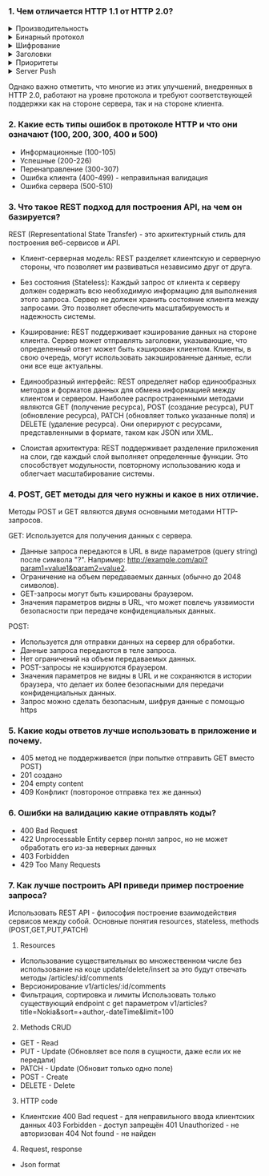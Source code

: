### 1. Чем отличается HTTP 1.1 от HTTP 2.0?

<details>
    <summary>Производительность</summary>
Одной из ключевых особенностей HTTP 2.0 является мультиплексирование, которое позволяет одновременную передачу нескольких запросов и ответов по одному соединению. Это снижает задержки и увеличивает пропускную способность.
</details>

<details>
    <summary>Бинарный протокол</summary>
В отличие от текстового протокола HTTP/1.1, HTTP/2 использует бинарный формат для передачи данных. Это улучшает эффективность передачи и уменьшает объем данных, которые необходимо передавать по сети.
</details>

<details>
    <summary>Шифрование</summary>
В HTTP 2.0 использование шифрования (TLS) является обязательным, в то время как в HTTP 1.1 это не является стандартным требованием.
</details>

<details>
    <summary>Заголовки</summary>
В HTTP 2.0 введены новые методы сжатия заголовков, что уменьшает объем передаваемых данных. Это помогает улучшить производительность и снизить задержки.
</details>

<details>
    <summary>Приоритеты</summary>
В HTTP 2.0 введено понятие приоритетов для запросов. Это позволяет серверу определить, какие запросы являются наиболее важными, и обрабатывать их в первую очередь. В HTTP 1.1 запросы обрабатываются в порядке поступления.
</details>

<details>
    <summary>Server Push</summary>
HTTP 2.0 поддерживает функцию Server Push, которая позволяет серверу принудительно отправлять ресурсы на клиентскую сторону, не дожидаясь запроса от клиента. Это позволяет улучшить производительность и снизить задержки.
</details>

Однако важно отметить, что многие из этих улучшений, внедренных в HTTP 2.0, работают на уровне протокола и требуют
соответствующей поддержки как на стороне сервера, так и на стороне клиента.

### 2. Какие есть типы ошибок в протоколе HTTP и что они означают (100, 200, 300, 400 и 500)

- Информационные (100-105)
- Успешные (200-226)
- Перенаправление (300-307)
- Ошибка клиента (400-499) - неправильная валидация
- Ошибка сервера (500-510)

### 3. Что такое REST подход для построения API, на чем он базируется?

REST (Representational State Transfer) - это архитектурный стиль для построения веб-сервисов и API.

- Клиент-серверная модель: REST разделяет клиентскую и серверную стороны, что позволяет им развиваться независимо друг
  от друга.

- Без состояния (Stateless): Каждый запрос от клиента к серверу должен содержать всю необходимую информацию для
  выполнения этого запроса. Сервер не должен хранить состояние клиента между запросами. Это позволяет обеспечить
  масштабируемость и надежность системы.

- Кэширование: REST поддерживает кэширование данных на стороне клиента. Сервер может отправлять заголовки, указывающие,
  что определенный ответ может быть кэширован клиентом. Клиенты, в свою очередь, могут использовать закэшированные
  данные, если они все еще актуальны.

- Единообразный интерфейс: REST определяет набор единообразных методов и форматов данных для обмена информацией между
  клиентом и сервером. Наиболее распространенными методами являются GET (получение ресурса), POST (создание ресурса),
  PUT (обновление ресурса), PATCH (обновляет только указанные поля) и DELETE (удаление ресурса). Они оперируют с
  ресурсами, представленными в формате, таком как JSON или XML.

- Слоистая архитектура: REST поддерживает разделение приложения на слои, где каждый слой выполняет определенные функции.
  Это способствует модульности, повторному использованию кода и облегчает масштабирование системы.


### 4. POST, GET методы для чего нужны и какое в них отличие.

Методы POST и GET являются двумя основными методами HTTP-запросов.

GET: Используется для получения данных с сервера.

- Данные запроса передаются в URL в виде параметров (query string) после символа "?".
  Например: http://example.com/api?param1=value1&param2=value2.
- Ограничение на объем передаваемых данных (обычно до 2048 символов).
- GET-запросы могут быть кэшированы браузером.
- Значения параметров видны в URL, что может повлечь уязвимости безопасности при передаче конфиденциальных данных.

POST:

- Используется для отправки данных на сервер для обработки.
- Данные запроса передаются в теле запроса.
- Нет ограничений на объем передаваемых данных.
- POST-запросы не кэшируются браузером.
- Значения параметров не видны в URL и не сохраняются в истории браузера, что делает их более безопасными для передачи
  конфиденциальных данных.
- Запрос можно сделать безопасным, шифруя данные с помощью https

### 5. Какие коды ответов лучше использовать в приложение и почему.

- 405 метод не поддерживается (при попытке отправить GET вместо POST)
- 201 создано
- 204 empty content
- 409 Конфликт (повтороное отправка тех же данных)

### 6. Ошибки на валидацию какие отправлять коды?

- 400 Bad Request
- 422 Unprocessable Entity сервер понял запрос, но не может обработать его из-за неверных данных
- 403 Forbidden
- 429 Too Many Requests

### 7. Как лучше построить API приведи пример построение запроса?
Использовать REST API - философия построение взаимодействия сервисов между собой.
Основные понятия resources, stateless, methods (POST,GET,PUT,PATCH)
1. Resources
- Использование существительных во множественном числе без использование на коце update/delete/insert за это будут отвечать методы
/articles/:id/comments
- Версионирование
v1/articles/:id/comments
- Фильтрация, сортировка и лимиты
Использовать только существующий endpoint с get параметром
v1/articles?title=Nokia&sort=+author,-dateTime&limit=100
2. Methods CRUD
- GET - Read
- PUT - Update (Обновляет все поля в сущности, даже если их не передали)
- PATCH - Update (Обновит только одно поле)
- POST - Create
- DELETE - Delete
3. HTTP code
- Клиентские
400 Bad request - для неправильного ввода клиентских данных
403 Forbidden - доступ запрещён
401 Unauthorized - не авторизован
404 Not found - не найден
4. Request, response
- Json format